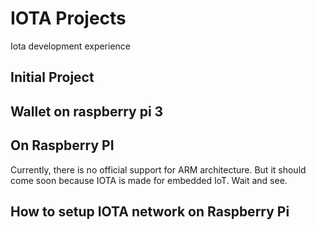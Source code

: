 # IOTA Projects
Iota development experience

## Initial Project

## Wallet on raspberry pi 3

## On Raspberry PI
Currently, there is no official support for ARM architecture. But it should come soon because IOTA is made for embedded IoT. Wait and see.

## How to setup IOTA network on Raspberry Pi

